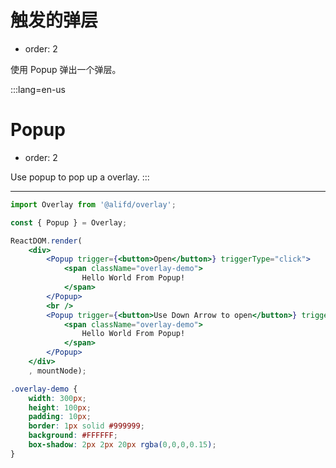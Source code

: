 # 触发的弹层

- order: 2

使用 Popup 弹出一个弹层。

:::lang=en-us
# Popup

- order: 2

Use popup to pop up a overlay.
:::

---

````jsx
import Overlay from '@alifd/overlay';

const { Popup } = Overlay;

ReactDOM.render(
    <div>
        <Popup trigger={<button>Open</button>} triggerType="click">
            <span className="overlay-demo">
                Hello World From Popup!
            </span>
        </Popup>
        <br />
        <Popup trigger={<button>Use Down Arrow to open</button>} triggerType="click" triggerClickKeycode={40}>
            <span className="overlay-demo">
                Hello World From Popup!
            </span>
        </Popup>
    </div>
    , mountNode);
````

````css
.overlay-demo {
    width: 300px;
    height: 100px;
    padding: 10px;
    border: 1px solid #999999;
    background: #FFFFFF;
    box-shadow: 2px 2px 20px rgba(0,0,0,0.15);
}
````

